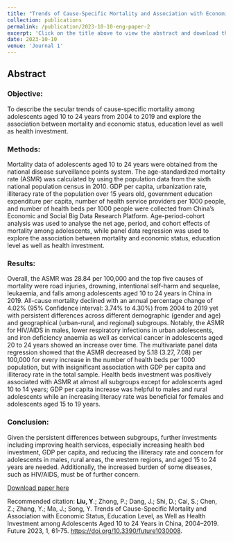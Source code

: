```yaml
---
title: "Trends of Cause-Specific Mortality and Association with Economic Status, Education Level, as Well as Health Investment among Adolescents Aged 10 to 24 Years in China, 2004–2019"
collection: publications
permalink: /publication/2023-10-10-eng-paper-2
excerpt: 'Click on the title above to view the abstract and download the full article.'
date: 2023-10-10
venue: 'Journal 1'
---
```


## Abstract

### Objective:
To describe the secular trends of cause-specific mortality among adolescents aged 10 to 24 years from 2004 to 2019 and explore the association between mortality and economic status, education level as well as health investment.

### Methods: 
Mortality data of adolescents aged 10 to 24 years were obtained from the national disease surveillance points system. The age-standardized mortality rate (ASMR) was calculated by using the population data from the sixth national population census in 2010. GDP per capita, urbanization rate, illiteracy rate of the population over 15 years old, government education expenditure per capita, number of health service providers per 1000 people, and number of health beds per 1000 people were collected from China’s Economic and Social Big Data Research Platform. Age-period-cohort analysis was used to analyse the net age, period, and cohort effects of mortality among adolescents, while panel data regression was used to explore the association between mortality and economic status, education level as well as health investment.

### Results: 
Overall, the ASMR was 28.84 per 100,000 and the top five causes of mortality were road injuries, drowning, intentional self-harm and sequelae, leukaemia, and falls among adolescents aged 10 to 24 years in China in 2019. All-cause mortality declined with an annual percentage change of 4.02% (95% Confidence interval: 3.74% to 4.30%) from 2004 to 2019 yet with persistent differences across different demographic (gender and age) and geographical (urban-rural, and regional) subgroups. Notably, the ASMR for HIV/AIDS in males, lower respiratory infections in urban adolescents, and iron deficiency anaemia as well as cervical cancer in adolescents aged 20 to 24 years showed an increase over time. The multivariate panel data regression showed that the ASMR decreased by 5.18 (3.27, 7.08) per 100,000 for every increase in the number of health beds per 1000 population, but with insignificant association with GDP per capita and illiteracy rate in the total sample. Health beds investment was positively associated with ASMR at almost all subgroups except for adolescents aged 10 to 14 years; GDP per capita increase was helpful to males and rural adolescents while an increasing literacy rate was beneficial for females and adolescents aged 15 to 19 years.

### Conclusion:  
Given the persistent differences between subgroups, further investments including improving health services, especially increasing health bed investment, GDP per capita, and reducing the illiteracy rate and concern for adolescents in males, rural areas, the western regions, and aged 15 to 24 years are needed. Additionally, the increased burden of some diseases, such as HIV/AIDS, must be of further concern.

[Download paper here](http://MelatoninMT.github.io/files/Future-01-00008.pdf)

Recommended citation: **Liu, Y**.; Zhong, P.; Dang, J.; Shi, D.; Cai, S.; Chen, Z.; Zhang, Y.; Ma, J.; Song, Y. Trends of Cause-Specific Mortality and Association with Economic Status, Education Level, as Well as Health Investment among Adolescents Aged 10 to 24 Years in China, 2004–2019. Future 2023, 1, 61-75. https://doi.org/10.3390/future1030008.